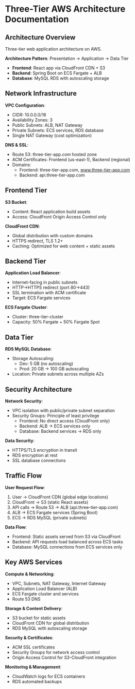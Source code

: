 # Three-Tier AWS Architecture Documentation

## Architecture Overview

Three-tier web application architecture on AWS.

**Architecture Pattern**: Presentation → Application → Data Tier
- **Frontend**: React app via CloudFront CDN + S3
- **Backend**: Spring Boot on ECS Fargate + ALB  
- **Database**: MySQL RDS with autoscaling storage

## Network Infrastructure

**VPC Configuration**:
- CIDR: 10.0.0.0/16
- Availability Zones: 3
- Public Subnets: ALB, NAT Gateway
- Private Subnets: ECS services, RDS database
- Single NAT Gateway (cost optimization)

**DNS & SSL**:
- Route 53: three-tier-app.com hosted zone
- ACM Certificates: Frontend (us-east-1), Backend (regional)
- Domains: 
  - Frontend: three-tier-app.com, www.three-tier-app.com
  - Backend: api.three-tier-app.com

## Frontend Tier

**S3 Bucket**:
- Content: React application build assets
- Access: CloudFront Origin Access Control only

**CloudFront CDN**:
- Global distribution with custom domains
- HTTPS redirect, TLS 1.2+
- Caching: Optimized for web content + static assets

## Backend Tier

**Application Load Balancer**:
- Internet-facing in public subnets
- HTTP→HTTPS redirect (port 80→443)
- SSL termination with ACM certificate
- Target: ECS Fargate services

**ECS Fargate Cluster**:
- Cluster: three-tier-cluster
- Capacity: 50% Fargate + 50% Fargate Spot

## Data Tier

**RDS MySQL Database**:
- Storage Autoscaling:
  - Dev: 5 GB (no autoscaling)
  - Prod: 20 GB → 100 GB autoscaling
- Location: Private subnets across multiple AZs


## Security Architecture

**Network Security**:
- VPC isolation with public/private subnet separation
- Security Groups: Principle of least privilege
  - Frontend: No direct access (CloudFront only)
  - Backend: ALB → ECS services only
  - Database: Backend services → RDS only

**Data Security**:
- HTTPS/TLS encryption in transit
- RDS encryption at rest
- SSL database connections

## Traffic Flow

**User Request Flow**:
1. User → CloudFront CDN (global edge locations)
2. CloudFront → S3 (static React assets)
3. API calls → Route 53 → ALB (api.three-tier-app.com)
4. ALB → ECS Fargate services (Spring Boot)
5. ECS → RDS MySQL (private subnets)

**Data Flow**:
- Frontend: Static assets served from S3 via CloudFront
- Backend: API requests load balanced across ECS tasks
- Database: MySQL connections from ECS services only


## Key AWS Services

**Compute & Networking**:
- VPC, Subnets, NAT Gateway, Internet Gateway
- Application Load Balancer (ALB)
- ECS Fargate cluster and services
- Route 53 DNS

**Storage & Content Delivery**:
- S3 bucket for static assets
- CloudFront CDN for global distribution
- RDS MySQL with autoscaling storage

**Security & Certificates**:
- ACM SSL certificates
- Security Groups for network access control
- Origin Access Control for S3-CloudFront integration

**Monitoring & Management**:
- CloudWatch logs for ECS containers
- RDS automated backups